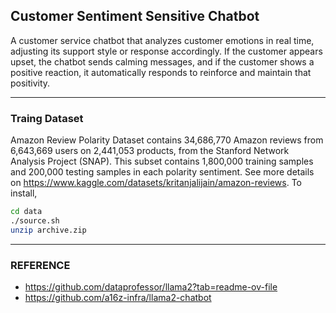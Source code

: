 ## Customer Sentiment Sensitive Chatbot

A customer service chatbot that analyzes customer emotions in real time, adjusting its support style or response accordingly. If the customer appears upset, the chatbot sends calming messages, and if the customer shows a positive reaction, it automatically responds to reinforce and maintain that positivity.

---

### Traing Dataset

Amazon Review Polarity Dataset contains 34,686,770 Amazon reviews from 6,643,669 users on 2,441,053 products, from the Stanford Network Analysis Project (SNAP). This subset contains 1,800,000 training samples and 200,000 testing samples in each polarity sentiment. See more details on https://www.kaggle.com/datasets/kritanjalijain/amazon-reviews. To install,

```bash
cd data
./source.sh
unzip archive.zip
```

---

### REFERENCE 

- https://github.com/dataprofessor/llama2?tab=readme-ov-file
- https://github.com/a16z-infra/llama2-chatbot